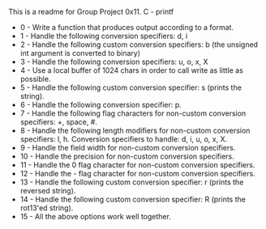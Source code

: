 This is a readme for Group Project 0x11. C - printf

* 0 - Write a function that produces output according to a format.
* 1 - Handle the following conversion specifiers: d, i
* 2 - Handle the following custom conversion specifiers: b (the unsigned int argument is converted to binary)
* 3 - Handle the following conversion specifiers: u, o, x, X
* 4 - Use a local buffer of 1024 chars in order to call write as little as possible.
* 5 - Handle the following custom conversion specifier: s (prints the string).
* 6 - Handle the following conversion specifier: p.
* 7 - Handle the following flag characters for non-custom conversion specifiers: +, space, #.
* 8 - Handle the following length modifiers for non-custom conversion specifiers: l, h. Conversion specifiers to handle: d, i, u, o, x, X.
* 9 - Handle the field width for non-custom conversion specifiers.
* 10 - Handle the precision for non-custom conversion specifiers.
* 11 - Handle the 0 flag character for non-custom conversion specifiers.
* 12 - Handle the - flag character for non-custom conversion specifiers.
* 13 - Handle the following custom conversion specifier: r (prints the reversed string).
* 14 - Handle the following custom conversion specifier: R (prints the rot13'ed string).
* 15 - All the above options work well together.
